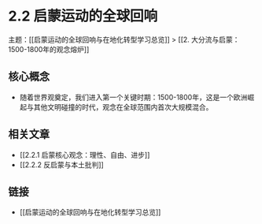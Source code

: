 # 2.2 启蒙运动的全球回响

主题：[[启蒙运动的全球回响与在地化转型学习总览]] > [[2. 大分流与启蒙：1500-1800年的观念熔炉]]

## 核心概念

- 随着世界观奠定，我们进入第一个关键时期：1500-1800年，这是一个欧洲崛起与其他文明碰撞的时代，观念在全球范围内首次大规模混合。

## 相关文章

- [[2.2.1 启蒙核心观念：理性、自由、进步]]
- [[2.2.2 反启蒙与本土批判]]

## 链接

- [[启蒙运动的全球回响与在地化转型学习总览]]
